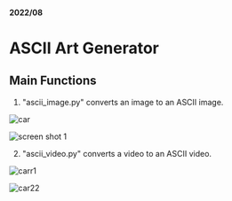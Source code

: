 <h4> 2022/08 </h4>

# ASCII Art Generator

## Main Functions
1. "ascii_image.py" converts an image to an ASCII image.

![car](https://user-images.githubusercontent.com/113051612/189271504-bb837f74-dbf7-4375-afec-594c868cdeb2.jpeg)

![screen shot 1](https://user-images.githubusercontent.com/113051612/189271507-2c84ffcc-eb69-47c2-8fd0-a8c314b77ab9.png)

2. "ascii_video.py" converts a video to an ASCII video.

![carr1](https://user-images.githubusercontent.com/113051612/189272567-d366bf22-9860-44f9-a716-1cbad38aaf37.gif)

![car22](https://user-images.githubusercontent.com/113051612/189272557-44abcfb7-e72a-48e6-aa5e-3e45ee55bf3e.gif)

